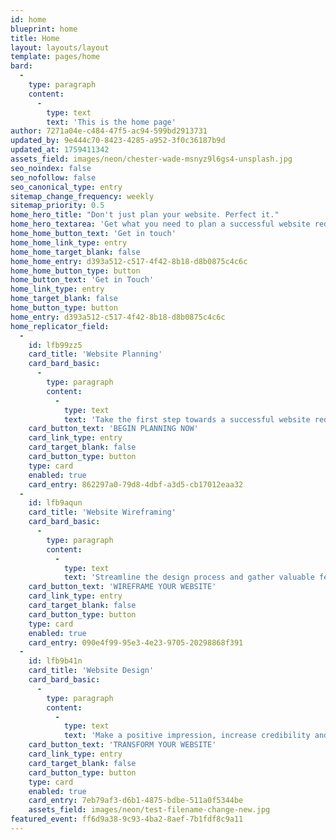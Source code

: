 ```yaml
---
id: home
blueprint: home
title: Home
layout: layouts/layout
template: pages/home
bard:
  -
    type: paragraph
    content:
      -
        type: text
        text: 'This is the home page'
author: 7271a04e-c484-47f5-ac94-599bd2913731
updated_by: 9e444c70-8423-4285-a952-3f0c36187b9d
updated_at: 1759411342
assets_field: images/neon/chester-wade-msnyz9l6gs4-unsplash.jpg
seo_noindex: false
seo_nofollow: false
seo_canonical_type: entry
sitemap_change_frequency: weekly
sitemap_priority: 0.5
home_hero_title: "Don't just plan your website. Perfect it."
home_hero_textarea: 'Get what you need to plan a successful website redesign and get buy-in from key decision makers and stakeholders.'
home_home_button_text: 'Get in touch'
home_home_link_type: entry
home_home_target_blank: false
home_home_entry: d393a512-c517-4f42-8b18-d8b0875c4c6c
home_home_button_type: button
home_button_text: 'Get in Touch'
home_link_type: entry
home_target_blank: false
home_button_type: button
home_entry: d393a512-c517-4f42-8b18-d8b0875c4c6c
home_replicator_field:
  -
    id: lfb99zz5
    card_title: 'Website Planning'
    card_bard_basic:
      -
        type: paragraph
        content:
          -
            type: text
            text: 'Take the first step towards a successful website redesign with our expert planning service.'
    card_button_text: 'BEGIN PLANNING NOW'
    card_link_type: entry
    card_target_blank: false
    card_button_type: button
    type: card
    enabled: true
    card_entry: 862297a0-79d8-4dbf-a3d5-cb17012eaa32
  -
    id: lfb9aqun
    card_title: 'Website Wireframing'
    card_bard_basic:
      -
        type: paragraph
        content:
          -
            type: text
            text: 'Streamline the design process and gather valuable feedback early with interactive wireframes.'
    card_button_text: 'WIREFRAME YOUR WEBSITE'
    card_link_type: entry
    card_target_blank: false
    card_button_type: button
    type: card
    enabled: true
    card_entry: 090e4f99-95e3-4e23-9705-20298868f391
  -
    id: lfb9b41n
    card_title: 'Website Design'
    card_bard_basic:
      -
        type: paragraph
        content:
          -
            type: text
            text: 'Make a positive impression, increase credibility and build trust with professional web design.'
    card_button_text: 'TRANSFORM YOUR WEBSITE'
    card_link_type: entry
    card_target_blank: false
    card_button_type: button
    type: card
    enabled: true
    card_entry: 7eb79af3-d6b1-4875-bdbe-511a0f5344be
    assets_field: images/neon/test-filename-change-new.jpg
featured_event: ff6d9a38-9c93-4ba2-8aef-7b1fdf8c9a11
---
```

